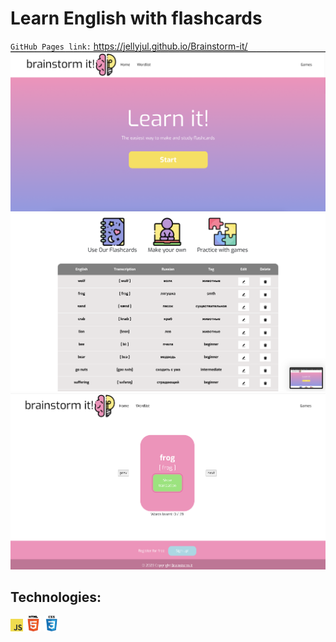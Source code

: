 # Learn English with flashcards

`GitHub Pages link:` https://jellyjul.github.io/Brainstorm-it/
<img width="700" alt="Screenshot" src="./src/images/screenshots/1.png"/>
<img width="700" alt="Screenshot" src="./src/images/screenshots/2.png"/>
<img width="700" alt="Screenshot" src="./src/images/screenshots/3.png"/>

## Technologies:

<code><img height="20" src="https://raw.githubusercontent.com/github/explore/80688e429a7d4ef2fca1e82350fe8e3517d3494d/topics/javascript/javascript.png"></code>
<code><img height="25" src="https://raw.githubusercontent.com/github/explore/80688e429a7d4ef2fca1e82350fe8e3517d3494d/topics/html/html.png"></code>
<code><img height="25" src="https://raw.githubusercontent.com/github/explore/80688e429a7d4ef2fca1e82350fe8e3517d3494d/topics/css/css.png"></code>
